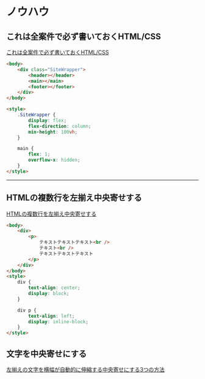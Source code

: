 # ノウハウ

## これは全案件で必ず書いておくHTML/CSS

[これは全案件で必ず書いておくHTML/CSS](https://twitter.com/tak_dcxi/status/1471627450106974215)  

``` html
<body>
    <div class="SiteWrapper">
        <header></header>
        <main></main>
        <footer></footer>
    </div>
</body>

<style>
    .SiteWrapper {
        display: flex;
        flex-direction: column;
        min-height: 100vh;
    }

    main {
        flex: 1;
        overflow-x: hidden;
    }
</style>
```

---

## HTMLの複数行を左揃え中央寄せする

[HTMLの複数行を左揃え中央寄せする](https://atelierroi.com/tecnicalnote/htmlcss/html%E3%81%AE%E8%A4%87%E6%95%B0%E8%A1%8C%E3%82%92%E5%B7%A6%E6%8F%83%E3%81%88%E4%B8%AD%E5%A4%AE%E5%AF%84%E3%81%9B%E3%81%99%E3%82%8B/)  

``` html
<body>
    <div>
        <p>
            テキストテキストテキスト<br />
            テキスト<br />
            テキストテキストテキスト
        </p>
    </div>
</body>
<style>
    div {
        text-align: center;
        display: block;
    }

    div p {
        text-align: left;
        display: inline-block;
    }
</style>
```

## 文字を中央寄せにする

[左揃えの文字を横幅が自動的に伸縮する中央寄せにする3つの方法](https://www.acky.info/tips/css/00017.html)  
